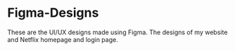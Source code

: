 # Figma-Designs
These are the UI/UX designs made using Figma. The designs of my website and Netflix homepage and login page.
